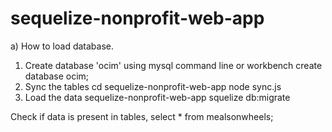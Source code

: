 # sequelize-nonprofit-web-app

a) How to load database.

 1) Create database 'ocim' using mysql command line or workbench
 	create database ocim;
 2) Sync the tables
 	cd sequelize-nonprofit-web-app
 	node sync.js
 3) Load the data
 	sequelize-nonprofit-web-app
 	squelize db:migrate

 Check if data is present in tables,
  select * from mealsonwheels;
